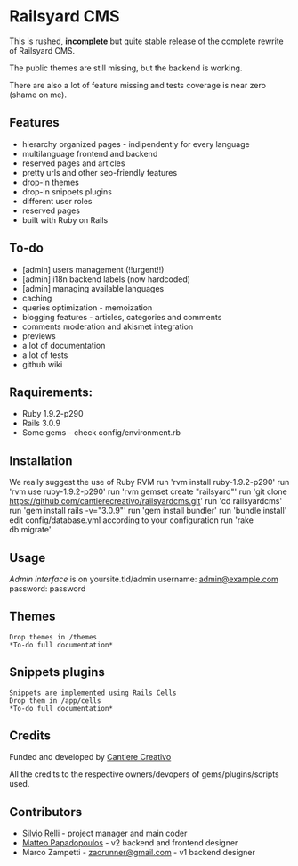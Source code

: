 Railsyard CMS
=============

This is rushed, **incomplete** but quite stable release of the complete rewrite of Railsyard CMS.

The public themes are still missing, but the backend is working.

There are also a lot of feature missing and tests coverage is near zero (shame on me).


Features
--------
* hierarchy organized pages - indipendently for every language
* multilanguage frontend and backend
* reserved pages and articles
* pretty urls and other seo-friendly features
* drop-in themes
* drop-in snippets plugins
* different user roles
* reserved pages
* built with Ruby on Rails
	
To-do
-----
* [admin] users management (!!urgent!!)
* [admin] i18n backend labels (now hardcoded)
* [admin] managing available languages
* caching
* queries optimization - memoization
* blogging features - articles, categories and comments
* comments moderation and akismet integration
* previews
* a lot of documentation
* a lot of tests
* github wiki

Raquirements:
-------------
* Ruby 1.9.2-p290
* Rails 3.0.9
* Some gems - check config/environment.rb

Installation
------------
We really suggest the use of Ruby RVM
    run 'rvm install ruby-1.9.2-p290'
    run 'rvm use ruby-1.9.2-p290'
    run 'rvm gemset create "railsyard"'
	run 'git clone https://github.com/cantierecreativo/railsyardcms.git'
	run 'cd railsyardcms'
	run 'gem install rails -v="3.0.9"'
	run 'gem install bundler'
	run 'bundle install'
	edit config/database.yml according to your configuration
	run 'rake db:migrate'
	
Usage
-----
*Admin interface* is on yoursite.tld/admin
	username: admin@example.com
	password: password

Themes
------
    Drop themes in /themes
    *To-do full documentation*
    
Snippets plugins
----------------
    Snippets are implemented using Rails Cells
    Drop them in /app/cells
    *To-do full documentation*

	
Credits
-------
Funded and developed by [Cantiere Creativo](http://www.cantierecreativo.net)

All the credits to the respective owners/devopers of gems/plugins/scripts used.

Contributors
------------
* [Silvio Relli](http://www.relli.org) - project manager and main coder
* [Matteo Papadopoulos](http://www.basictrading.biz) - v2 backend and frontend designer
* Marco Zampetti - zaorunner@gmail.com - v1 backend designer

	
